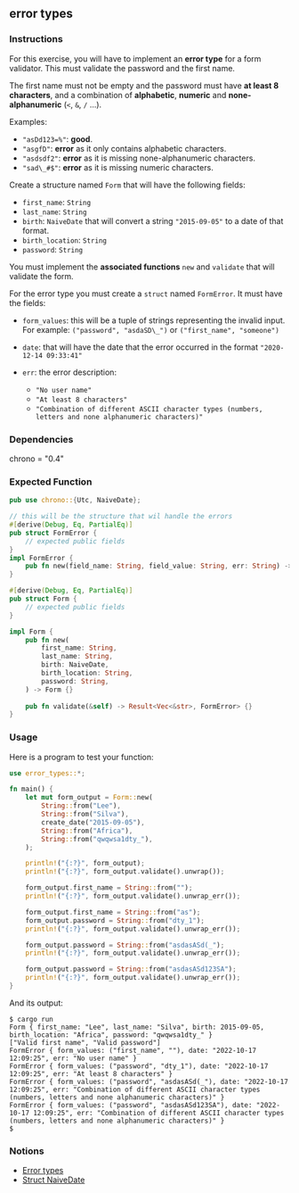 ## error types

### Instructions

For this exercise, you will have to implement an **error type** for a form validator. This must validate the password and the first name.

The first name must not be empty and the password must have **at least 8 characters**, and a combination of **alphabetic**, **numeric** and **none-alphanumeric** (`<`, `&`,  `/` ...).

Examples:
- `"asDd123=%"`: **good**.
- `"asgfD"`: **error** as it only contains alphabetic characters.
- `"asdsdf2"`: **error** as it is missing none-alphanumeric characters.
- `"sad\_#$"`: **error** as it is missing numeric characters.

Create a structure named `Form` that will have the following fields:
- `first_name`: `String`
- `last_name`: `String`
- `birth`: `NaiveDate` that will convert a string `"2015-09-05"` to a date of that format.
- `birth_location`: `String`
- `password`: `String`

You must implement the **associated functions** `new` and
`validate` that will validate the form.

For the error type you must create a `struct` named `FormError`. It must have the fields:
- `form_values`: this will be a tuple of strings representing the invalid input. For example: `("password", "asdaSD\_")` or `("first_name", "someone")`

- `date`: that will have the date that the error occurred in the format `"2020-12-14 09:33:41"`
- `err`: the error description:
  - `"No user name"`
  - `"At least 8 characters"`
  - `"Combination of different ASCII character types (numbers, letters and none alphanumeric characters)"`


### Dependencies

chrono = "0.4"


### Expected Function

```rust
pub use chrono::{Utc, NaiveDate};

// this will be the structure that wil handle the errors
#[derive(Debug, Eq, PartialEq)]
pub struct FormError {
    // expected public fields
}
impl FormError {
    pub fn new(field_name: String, field_value: String, err: String) -> FormError {}
}

#[derive(Debug, Eq, PartialEq)]
pub struct Form {
    // expected public fields
}

impl Form {
    pub fn new(
        first_name: String,
        last_name: String,
        birth: NaiveDate,
        birth_location: String,
        password: String,
    ) -> Form {}
    
    pub fn validate(&self) -> Result<Vec<&str>, FormError> {}
}
```

### Usage

Here is a program to test your function:

```rust
use error_types::*;

fn main() {
    let mut form_output = Form::new(
        String::from("Lee"),
        String::from("Silva"),
        create_date("2015-09-05"),
        String::from("Africa"),
        String::from("qwqwsa1dty_"),
    );

    println!("{:?}", form_output);
    println!("{:?}", form_output.validate().unwrap());

    form_output.first_name = String::from("");
    println!("{:?}", form_output.validate().unwrap_err());

    form_output.first_name = String::from("as");
    form_output.password = String::from("dty_1");
    println!("{:?}", form_output.validate().unwrap_err());

    form_output.password = String::from("asdasASd(_");
    println!("{:?}", form_output.validate().unwrap_err());

    form_output.password = String::from("asdasASd123SA");
    println!("{:?}", form_output.validate().unwrap_err());
}
```

And its output:

```console
$ cargo run
Form { first_name: "Lee", last_name: "Silva", birth: 2015-09-05, birth_location: "Africa", password: "qwqwsa1dty_" }
["Valid first name", "Valid password"]
FormError { form_values: ("first_name", ""), date: "2022-10-17 12:09:25", err: "No user name" }
FormError { form_values: ("password", "dty_1"), date: "2022-10-17 12:09:25", err: "At least 8 characters" }
FormError { form_values: ("password", "asdasASd(_"), date: "2022-10-17 12:09:25", err: "Combination of different ASCII character types (numbers, letters and none alphanumeric characters)" }
FormError { form_values: ("password", "asdasASd123SA"), date: "2022-10-17 12:09:25", err: "Combination of different ASCII character types (numbers, letters and none alphanumeric characters)" }
$
```

### Notions

- [Error types](https://doc.rust-lang.org/rust-by-example/error/multiple_error_types/define_error_type.html)
- [Struct NaiveDate](https://docs.rs/chrono/0.4.19/chrono/naive/struct.NaiveDate.html)
